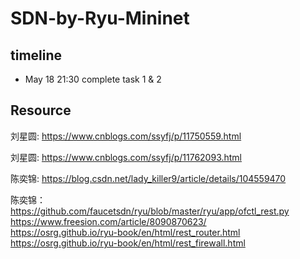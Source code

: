 # SDN-by-Ryu-Mininet
## timeline
- May 18 21:30 complete task 1 & 2 

## Resource
刘星圆:
https://www.cnblogs.com/ssyfj/p/11750559.html

刘星圆:
https://www.cnblogs.com/ssyfj/p/11762093.html

陈奕锦:
https://blog.csdn.net/lady_killer9/article/details/104559470


陈奕锦：
https://github.com/faucetsdn/ryu/blob/master/ryu/app/ofctl_rest.py <br>
https://www.freesion.com/article/8090870623/ <br>
https://osrg.github.io/ryu-book/en/html/rest_router.html <br>
https://osrg.github.io/ryu-book/en/html/rest_firewall.html

